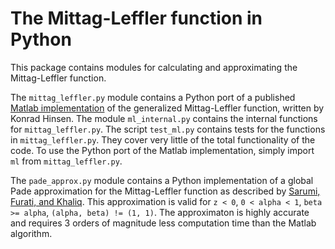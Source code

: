# The Mittag-Leffler function in Python

This package contains modules for calculating and approximating the Mittag-Leffler function.

The `mittag_leffler.py` module contains a Python port of
a published
[Matlab implementation](https://se.mathworks.com/matlabcentral/fileexchange/48154-the-mittag-leffler-function) of
the generalized Mittag-Leffler function, written by Konrad Hinsen. The module `ml_internal.py` contains the internal functions for `mittag_leffler.py`. The script `test_ml.py` contains tests for the functions in `mittag_leffler.py`. They cover very little of the total functionality of
the code. To use the Python port of the Matlab implementation, simply import `ml` from `mittag_leffler.py`.

The `pade_approx.py` module contains a Python implementation of a global Pade approximation for the Mittag-Leffler function as described by [Sarumi, Furati, and Khaliq](https://arxiv.org/abs/1912.10996). This approximation is valid for `z < 0`, `0 < alpha < 1`, `beta >= alpha`, `(alpha, beta) != (1, 1)`. The approximaton is highly accurate and requires 3 orders of magnitude less computation time than the Matlab algorithm.

